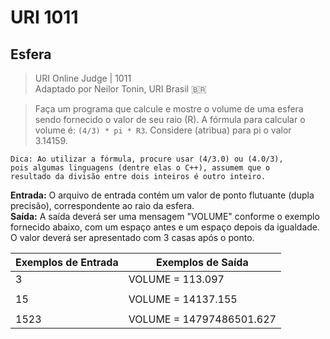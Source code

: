 # URI 1011

## Esfera

>URI Online Judge | 1011  
>Adaptado por Neilor Tonin, URI Brasil :brazil:

>Faça um programa que calcule e mostre o volume de uma esfera sendo fornecido o valor de seu raio (R). A fórmula para calcular o volume é: `(4/3) * pi * R3`. Considere (atribua) para pi o valor 3.14159.  

```"
Dica: Ao utilizar a fórmula, procure usar (4/3.0) ou (4.0/3),  
pois algumas linguagens (dentre elas o C++), assumem que o   
resultado da divisão entre dois inteiros é outro inteiro.  
```

**Entrada:** O arquivo de entrada contém um valor de ponto flutuante (dupla precisão), correspondente ao raio da esfera.  
**Saída:** A saída deverá ser uma mensagem "VOLUME" conforme o exemplo fornecido abaixo, com um espaço antes e um espaço depois da igualdade. O valor deverá ser apresentado com 3 casas após o ponto.  

| Exemplos de Entrada | Exemplos de Saída        |
| ------------------- | ------------------------ |
| 3                   | VOLUME = 113.097         |
|                     |                          |
| 15                  | VOLUME = 14137.155       |
|                     |                          |
| 1523                | VOLUME = 14797486501.627 |
